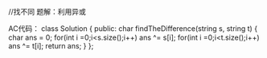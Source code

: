 //找不同
题解：利用异或

AC代码：
class Solution {
public:
    char findTheDifference(string s, string t) {
        char ans = 0;
        for(int i =0;i<s.size();i++) ans ^= s[i];
        for(int i =0;i<t.size();i++) ans ^= t[i];
        return ans;
    }
};
